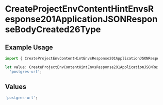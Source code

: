 # CreateProjectEnvContentHintEnvsResponse201ApplicationJSONResponseBodyCreated26Type

## Example Usage

```typescript
import { CreateProjectEnvContentHintEnvsResponse201ApplicationJSONResponseBodyCreated26Type } from '@vercel/client/models/operations';

let value: CreateProjectEnvContentHintEnvsResponse201ApplicationJSONResponseBodyCreated26Type =
  'postgres-url';
```

## Values

```typescript
'postgres-url';
```
